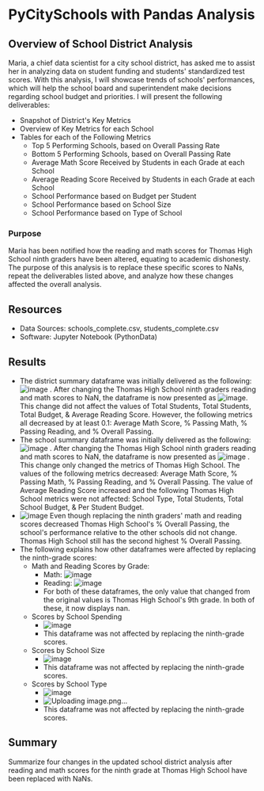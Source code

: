 # PyCitySchools with Pandas Analysis
## Overview of School District Analysis
Maria, a chief data scientist for a city school district, has asked me to assist her in analyzing data on student funding and students' standardized test scores. With this analysis, I will showcase trends of schools' performances, which will help the school board and superintendent make decisions regarding school budget and priorities. I will present the following deliverables:
  * Snapshot of District's Key Metrics
  * Overview of Key Metrics for each School
  * Tables for each of the Following Metrics
      * Top 5 Performing Schools, based on Overall Passing Rate
      * Bottom 5 Performing Schools, based on Overall Passing Rate
      * Average Math Score Received by Students in each Grade at each School 
      * Average Reading Score Received by Students in each Grade at each School 
      * School Performance based on Budget per Student
      * School Performance based on School Size
      * School Performance based on Type of School  
### Purpose
Maria has been notified how the reading and math scores for Thomas High School ninth graders have been altered, equating to academic dishonesty. The purpose of this analysis is to replace these specific scores to NaNs, repeat the deliverables listed above, and analyze how these changes affected the overall analysis. 
## Resources
* Data Sources: schools_complete.csv, students_complete.csv
* Software: Jupyter Notebook (PythonData)
## Results
* The district summary dataframe was initially delivered as the following:![image](https://user-images.githubusercontent.com/107401667/200098034-6445989a-5d96-4fc9-9811-6e592c747aa1.png) . After changing the Thomas High School ninth graders reading and math scores to NaN, the dataframe is now presented as ![image](https://user-images.githubusercontent.com/107401667/200064032-98c407f7-96c6-4d98-bb08-b6a96c8fe310.png). This change did not affect the values of Total Students, Total Students, Total Budget, & Average Reading Score. However, the following metrics all decreased by at least 0.1: Average Math Score, % Passing Math, % Passing Reading, and % Overall Passing. 
* The school summary dataframe was initially delivered as the following: ![image](https://user-images.githubusercontent.com/107401667/200098107-83d5c2a1-c769-45f8-806f-3f1124bf4765.png) . After changing the Thomas High School ninth graders reading and math scores to NaN, the dataframe is now presented as ![image](https://user-images.githubusercontent.com/107401667/200129015-5d94a48c-8e66-457a-bdea-3578eea87ab2.png) . This change only changed the metrics of Thomas High School. The values of the following metrics decreased: Average Math Score, % Passing Math, % Passing Reading, and % Overall Passing. The value of Average Reading Score increased and the following Thomas High School metrics were not affected: School Type, Total Students, Total School Budget, & Per Student Budget.
*  ![image](https://user-images.githubusercontent.com/107401667/200129303-c0515373-bc47-4429-bcb9-562f9e2ddde9.png) Even though replacing the ninth graders' math and reading scores decreased Thomas High School's % Overall Passing, the school's performance relative to the other schools did not change. Thomas High School still has the second highest % Overall Passing.
* The following explains how other dataframes were affected by replacing the ninth-grade scores:
     * Math and Reading Scores by Grade:
          * Math: ![image](https://user-images.githubusercontent.com/107401667/200135277-9ed77d29-b2b6-455e-a154-3635a81d9d02.png)
          * Reading: ![image](https://user-images.githubusercontent.com/107401667/200135229-ff8dd62e-3f8d-4747-ae1d-33f6225b4074.png)
          * For both of these dataframes, the only value that changed from the original values is Thomas High School's 9th grade. In both of these, it now displays nan.
     * Scores by School Spending
          * ![image](https://user-images.githubusercontent.com/107401667/200136980-a4ccfab6-db37-4b72-a7c8-958a13ec4657.png) 
          * This dataframe was not affected by replacing the ninth-grade scores.
     * Scores by School Size
          * ![image](https://user-images.githubusercontent.com/107401667/200137055-2189e7a4-a92e-4487-bbbd-d82501213c81.png)
          * This dataframe was not affected by replacing the ninth-grade scores.
     * Scores by School Type
          * ![image](https://user-images.githubusercontent.com/107401667/200137099-da74aeff-a124-486c-ad60-04361eca70e4.png)
          * ![Uploading image.png…]()
          * This dataframe was not affected by replacing the ninth-grade scores.
## Summary
Summarize four changes in the updated school district analysis after reading and math scores for the ninth grade at Thomas High School have been replaced with NaNs.
